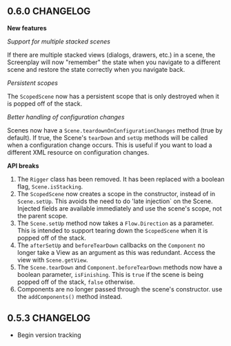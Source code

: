 ## 0.6.0 CHANGELOG

**New features**

*Support for multiple stacked scenes*

If there are multiple stacked views (dialogs, drawers, etc.) in a scene, the Screenplay will now
"remember" the state when you navigate to a different scene and restore the state correctly when you
navigate back.

*Persistent scopes*

The `ScopedScene` now has a persistent scope that is only destroyed when it is popped off of the
stack.

*Better handling of configuration changes*

Scenes now have a `Scene.teardownOnConfigurationChanges` method (true by default). If true, the
Scene's `tearDown` and `setUp` methods will be called when a configuration change occurs. This is
useful if you want to load a different XML resource on configuration changes.

**API breaks**

1. The `Rigger` class has been removed. It has been replaced with a boolean flag, `Scene.isStacking`.
2. The `ScopedScene` now creates a scope in the constructor, instead of in `Scene.setUp`. This
avoids the need to do 'late injection` on the Scene. Injected fields are available immediately and
use the scene's scope, not the parent scope.
3. The `Scene.setUp` method now takes a `Flow.Direction` as a parameter. This is intended to support
tearing down the `ScopedScene` when it is popped off of the stack.
4. The `afterSetUp` and `beforeTearDown` callbacks on the `Component` no longer take a View as an
argument as this was redundant. Access the view with `Scene.getView`.
5. The `Scene.tearDown` and `Component.beforeTearDown` methods now have a boolean parameter,
`isFinishing`. This is `true` if the scene is being popped off of the stack, `false` otherwise.
6. Components are no longer passed through the scene's constructor. use the `addComponents()` method
instead.


## 0.5.3 CHANGELOG

- Begin version tracking